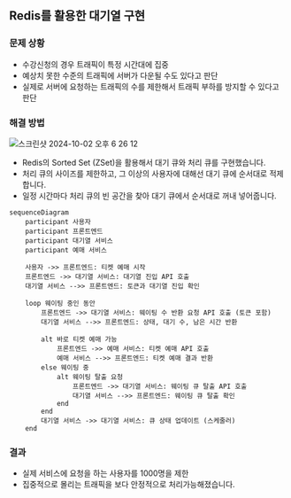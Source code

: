 ## Redis를 활용한 대기열 구현

### 문제 상황
- 수강신청의 경우 트래픽이 특정 시간대에 집중
- 예상치 못한 수준의 트래픽에 서버가 다운될 수도 있다고 판단
- 실제로 서버에 요청하는 트래픽의 수를 제한해서 트래픽 부하를 방지할 수 있다고 판단

### 해결 방법

![스크린샷 2024-10-02 오후 6 26 12](https://github.com/user-attachments/assets/9295177d-007b-41d3-8e0b-9fd05228976a)


- Redis의 Sorted Set (ZSet)을 활용해서 대기 큐와 처리 큐를 구현했습니다.
- 처리 큐의 사이즈를 제한하고, 그 이상의 사용자에 대해선 대기 큐에 순서대로 적제합니다.
- 일정 시간마다 처리 큐의 빈 공간을 찾아 대기 큐에서 순서대로 꺼내 넣어줍니다.

```mermaid
sequenceDiagram
    participant 사용자
    participant 프론트엔드
    participant 대기열 서비스
    participant 예매 서비스
    
    사용자 ->> 프론트엔드: 티켓 예매 시작
    프론트엔드 ->> 대기열 서비스: 대기열 진입 API 호출
    대기열 서비스 -->> 프론트엔드: 토큰과 대기열 진입 확인

    loop 웨이팅 중인 동안
        프론트엔드 ->> 대기열 서비스: 웨이팅 수 반환 요청 API 호출 (토큰 포함)
        대기열 서비스 -->> 프론트엔드: 상태, 대기 수, 남은 시간 반환
        
        alt 바로 티켓 예매 가능
            프론트엔드 ->> 예매 서비스: 티켓 예매 API 호출
            예매 서비스 -->> 프론트엔드: 티켓 예매 결과 반환
        else 웨이팅 중
            alt 웨이팅 탈출 요청
                프론트엔드 ->> 대기열 서비스: 웨이팅 큐 탈출 API 호출
                대기열 서비스 -->> 프론트엔드: 웨이팅 큐 탈출 확인
            end
        end
        대기열 서비스 ->> 대기열 서비스: 큐 상태 업데이트 (스케줄러)
    end
```

### 결과
- 실제 서비스에 요청을 하는 사용자를 1000명을 제한
- 집중적으로 몰리는 트래픽을 보다 안정적으로 처리가능해졌습니다.
